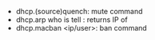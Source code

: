 - dhcp.(source)quench: mute command
- dhcp.arp who is <user> tell <ip>: returns IP of <user>
- dhcp.macban <ip/user>: ban  command
